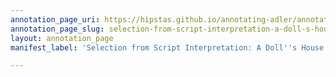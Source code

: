 ```yaml
---
annotation_page_uri: https://hipstas.github.io/annotating-adler/annotations/selection-from-script-interpretation-a-doll-s-house-ads0168--canvas-1-important-figures.json
annotation_page_slug: selection-from-script-interpretation-a-doll-s-house-ads0168--canvas-1-important-figures
layout: annotation_page
manifest_label: 'Selection from Script Interpretation: A Doll''s House (ADS0168)'

---
```

